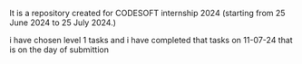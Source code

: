 It is a repository created for CODESOFT internship 2024 (starting from 25 June 2024 to 25 July 2024.)

i have chosen level 1 tasks and i have completed that tasks on 11-07-24 that is on the day of submittion
